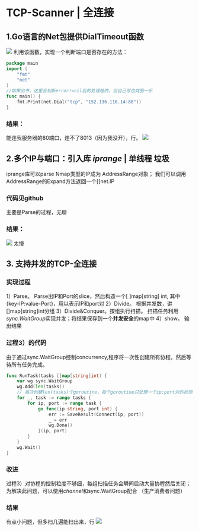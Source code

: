 # TCP-Scanner | 全连接
## 1.**Go语言的Net包提供DialTimeout函数**
![](/uploads/upload_d70b2e8541d7e1f1addf0849cc40e0b6.png)
利用该函数，实现一个判断端口是否存在的方法：
```go
package main
import (
	"fmt"
	"net"
)
//如果出书，这里会判断error!=nil后的处理啥的，但自己写也就图一乐
func main() {
	fmt.Print(net.Dial("tcp", "152.136.116.14:80"))
}
```
### 结果：
能连我服务器的80端口，连不了8013（因为我没开），行。
![](http://l1q.design:1023/uploads/upload_33314f20b87e2856aead3d8938922171.png)

## 2.多个IP与端口：引入库 *iprange* | 单线程 垃圾
iprange库可以parse Nmap类型的IP成为 AddressRange对象；
我们可以调用AddressRange的Expand方法返回一个[]net.IP
### 代码见github
主要是Parse的过程，无聊
### 结果：
![](http://l1q.design:1023/uploads/upload_b49883d38823d79108ebd7eba98cb8b4.png)
太慢

## 3. 支持并发的TCP-全连接
### 实现过程
1）Parse。 Parse出IP和Port的slice，然后构造一个[ ]map[string] int, 其中{key-IP:value-Port}，用以表示IP和port对
2）Divide。 根据并发数，讲[]map[string]int分组
3）Divide&Conquer。按组执行扫描。 扫描任务利用*sync.WaitGroup*实现并发；将结果保存到一个**并发安全**的map中
4）show。 输出结果
### 过程3）的代码
由于通过sync.WaitGroup控制concurrency,程序将一次性创建所有协程，然后等待所有任务完成。
```go
func RunTask(tasks []map[string]int) {
	var wg sync.WaitGroup
	wg.Add(len(tasks))
	// 每次创建len(tasks)个goroutine，每个goroutine只处理一个ip:port对的检测
	for _, task := range tasks {
		for ip, port := range task {
			go func(ip string, port int) {
				err := SaveResult(Connect(ip, port))
				_ = err
				wg.Done()
			}(ip, port)
		}
	}
	wg.Wait()
}
```
### 改进
过程3）对协程的控制粒度不够细，每组扫描任务会瞬间启动大量协程然后关闭；
为解决此问题，可以使用*channel*和sync.WaitGroup配合
（生产消费者问题）

### 结果
有点小问题，但多扫几遍能扫出来，行
![](http://152.136.116.14:1023/uploads/upload_f59bd8acc9a4925bccd5b7898c495b17.png)